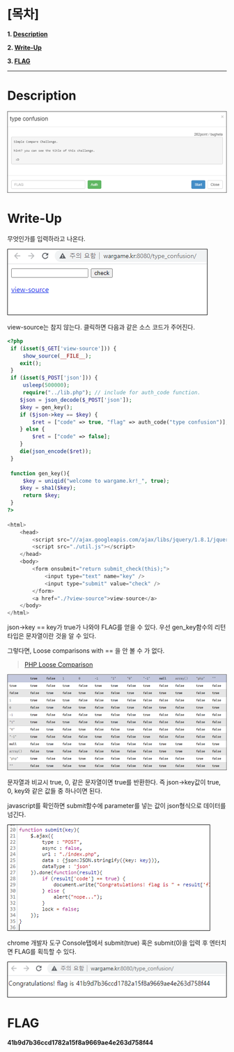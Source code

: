 # [목차]
**1. [Description](#Description)**

**2. [Write-Up](#Write-Up)**

**3. [FLAG](#FLAG)**


***


# **Description**

![](images/2022-01-03-00-27-37.png)

# **Write-Up**

무엇인가를 입력하라고 나온다.

![](images/2022-01-03-00-27-46.png)

view-source는 참지 않는다. 클릭하면 다음과 같은 소스 코드가 주어진다.

```php
<?php
 if (isset($_GET['view-source'])) {
     show_source(__FILE__);
    exit();
 }
 if (isset($_POST['json'])) {
     usleep(500000);
     require("../lib.php"); // include for auth_code function.
    $json = json_decode($_POST['json']);
    $key = gen_key();
    if ($json->key == $key) {
        $ret = ["code" => true, "flag" => auth_code("type confusion")];
    } else {
        $ret = ["code" => false];
    }
    die(json_encode($ret));
 }

 function gen_key(){
     $key = uniqid("welcome to wargame.kr!_", true);
    $key = sha1($key);
     return $key;
 }
?>

<html>
    <head>
        <script src="//ajax.googleapis.com/ajax/libs/jquery/1.8.1/jquery.min.js"></script>
        <script src="./util.js"></script>
    </head>
    <body>
        <form onsubmit="return submit_check(this);">
            <input type="text" name="key" />
            <input type="submit" value="check" />
        </form>
        <a href="./?view-source">view-source</a>
    </body>
</html>
```

json->key == key가 true가 나와야 FLAG를 얻을 수 있다. 우선 gen_key함수의 리턴 타입은 문자열이란 것을 알 수 있다.

그렇다면, Loose comparisons with == 을 안 볼 수 가 없다.

> [PHP Loose Comparison](https://www.php.net/manual/en/types.comparisons.php)

![](images/2022-01-03-00-28-28.png)

문자열과 비교시 true, 0, 같은 문자열이면 true를 반환한다. 즉 json->key값이 true, 0, key와 같은 값들 중 하나이면 된다.

javascript를 확인하면 submit함수에 parameter를 넣는 값이 json형식으로 데이터를 넘긴다.

![](images/2022-01-03-00-28-35.png)

chrome 개발자 도구 Console탭에서 submit(true) 혹은 submit(0)을 입력 후 엔터치면 FLAG를 획득할 수 있다.

![](images/2022-01-03-00-28-43.png)

# **FLAG**

**41b9d7b36ccd1782a15f8a9669ae4e263d758f44**